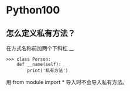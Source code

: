 # Python100


## 怎么定义私有方法？

在方式名称前加两个下斜杠 __


```
>>> class Person:
    def __name(self):
        print('私有方法')
```

用 from module import * 导入时不会导入私有方法。
